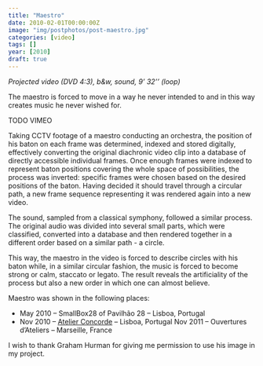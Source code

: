 ```yaml
---
title: "Maestro"
date: 2010-02-01T00:00:00Z
image: "img/postphotos/post-maestro.jpg"
categories: [video]
tags: []
year: [2010]
draft: true
---
```


_Projected video (DVD 4:3), b&w, sound, 9’ 32’’ (loop)_

The maestro is forced to move in a way he never intended to and in this way creates music he never wished for.
<!--more-->

TODO VIMEO

Taking CCTV footage of a maestro conducting an orchestra, the position of his baton on each frame was determined, indexed and stored digitally, effectively converting the original diachronic video clip into a database of directly accessible individual frames. Once enough frames were indexed to represent baton positions covering the whole space of possibilities, the process was inverted: specific frames were chosen based on the desired positions of the baton. Having decided it should travel through a circular path, a new frame sequence representing it was rendered again into a new video.

The sound, sampled from a classical symphony, followed a similar process. The original audio was divided into several small parts, which were classified, converted into a database and then rendered together in a different order based on a similar path - a circle.

This way, the maestro in the video is forced to describe circles with his baton while, in a similar circular fashion, the music is forced to become strong or calm, staccato or legato. The result reveals the artificiality of the process but also a new order in which one can almost believe.

Maestro was shown in the following places:
* May 2010 – SmallBox28 of Pavilhão 28 – Lisboa, Portugal
* Nov 2010 – [Atelier Concorde][1] – Lisboa, Portugal
Nov 2011 – Ouvertures d’Ateliers – Marseille, France

I wish to thank Graham Hurman for giving me permission to use his image in my project.

[1]: http://atelierconcorde.org
